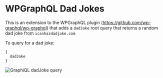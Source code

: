 # WPGraphQL Dad Jokes

This is an extension to the WPGraphQL plugin (https://github.com/wp-graphql/wp-graphql) that adds a `dadJoke` root query
that returns a random dad joke from `icanhazdadjoke.com`

To query for a dad joke:

```
{
  dadJoke
}
```

<img src="https://github.com/wp-graphql/wp-graphql-dad-jokes/blob/master/img/graphiql-screenshot.png?raw=true" alt="GraphiQL dadJoke query" />

